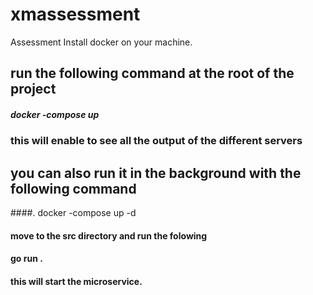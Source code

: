 # xmassessment
Assessment
Install docker on your machine.
## run the following command at the root of the project 
#####    docker -compose up 
### this will enable to see all the output of the different servers
## you can also run it in the background with the following command
####.     docker -compose up -d
#### move to the src directory and run the folowing
####  go run .
#### this will start the microservice.
